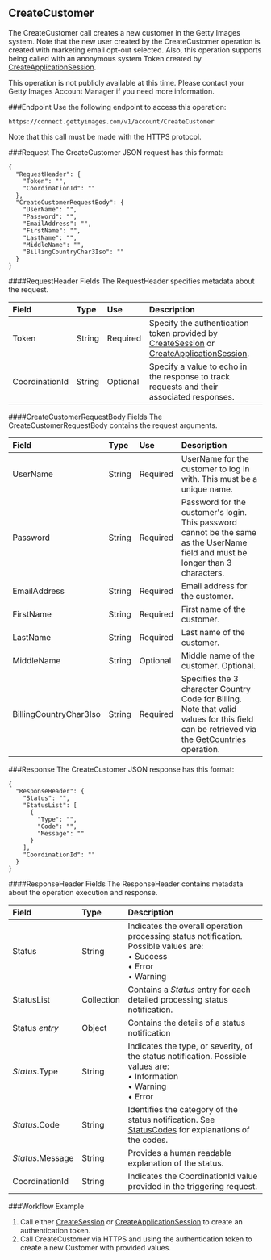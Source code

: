 CreateCustomer
-------------
The CreateCustomer call creates a new customer in the Getty Images system. 
Note that the new user created by the CreateCustomer operation is created with marketing email opt-out selected. 
Also, this operation supports being called with an anonymous system Token created by [CreateApplicationSession][].

This operation is not publicly available at this time. Please contact your Getty Images Account Manager if you need more information.

###Endpoint
Use the following endpoint to access this operation:

	https://connect.gettyimages.com/v1/account/CreateCustomer
	
Note that this call must be made with the HTTPS protocol.

###Request
The CreateCustomer JSON request has this format:

	{
	  "RequestHeader": {
	    "Token": "",
	    "CoordinationId": ""
	  },
	  "CreateCustomerRequestBody": {
		"UserName": "",
		"Password": "",
		"EmailAddress": "",
		"FirstName": "",
		"LastName": "",
		"MiddleName": "",
		"BillingCountryChar3Iso": ""
	  }
	}

####RequestHeader Fields
The RequestHeader specifies metadata about the request.

| Field          | Type        | Use          | Description                                                                               |
|:---------------|:------------|:-------------|:------------------------------------------------------------------------------------------|
| Token          | String      | Required     | Specify the authentication token provided by [CreateSession][] or [CreateApplicationSession][].   | 
| CoordinationId | String      | Optional     | Specify a value to echo in the response to track requests and their associated responses. |

####CreateCustomerRequestBody Fields
The CreateCustomerRequestBody contains the request arguments.

| Field 		| Type		| Use 	 	| Description 																	|
|:--------------|:----------|:----------|:------------------------------------------------------------------------------|
| UserName  	| String 	| Required 	| UserName for the customer to log in with. This must be a unique name.			|
| Password  	| String 	| Required 	| Password for the customer's login. This password cannot be the same as the UserName field and must be longer than 3 characters.	|
| EmailAddress  | String 	| Required 	| Email address for the customer.												|
| FirstName     | String 	| Required 	| First name of the customer. 													|
| LastName  	| String 	| Required 	| Last name of the customer.													|
| MiddleName	| String 	| Optional 	| Middle name of the customer. Optional.										|
| BillingCountryChar3Iso | String | Required | Specifies the 3 character Country Code for Billing. Note that valid values for this field can be retrieved via the [GetCountries][] operation. |

###Response
The CreateCustomer JSON response has this format:

	{
	  "ResponseHeader": {
	    "Status": "",
	    "StatusList": [
	      {
	        "Type": "",
	        "Code": "",
	        "Message": ""
	      }
	    ],
	    "CoordinationId": ""
	  }
	}

####ResponseHeader Fields
The ResponseHeader contains metadata about the operation execution and response.

| Field            | Type        | Description                                                                                                                   |
|:-----------------|:------------|:------------------------------------------------------------------------------------------------------------------------------|
| Status           | String      | Indicates the overall operation processing status notification. Possible values are: <br>• Success <br>• Error <br>• Warning  | 
| StatusList       | Collection  | Contains a _Status_ entry for each detailed processing status notification.                                                   |
| Status _entry_   | Object      | Contains the details of a status notification                                                                                 |
| _Status_.Type    | String      | Indicates the type, or severity, of the status notification. Possible values are: <br>• Information <br>• Warning <br>• Error |
| _Status_.Code    | String      | Identifies the category of the status notification. See [StatusCodes][] for explanations of the codes.   				     |
| _Status_.Message | String      | Provides a human readable explanation of the status.                                                                          |
| CoordinationId   | String      | Indicates the CoordinationId value provided in the triggering request.                                                        |


###Workflow Example
1. Call either [CreateSession][] or [CreateApplicationSession][] to create an authentication token.
2. Call CreateCustomer via HTTPS and using the authentication token to create a new Customer with provided values.



[StatusCodes]: ../../appendix/StatusCodes.md
[CreateCustomer]: ../account/CreateCustomer.md
[CreateSession]: ../session/CreateSession.md
[CreateApplicationSession]: ../session/CreateApplicationSession.md
[GetCountries]: ../data/GetCountries.md
[CreateLightboxItems]: ../lightbox/CreateLightboxItems.md
[DeleteLightboxItems]: ../lightbox/DeleteLightboxItems.md
[CreateLightbox]: ../lightbox/CreateLightbox.md
[DeleteLightbox]: ../lightbox/DeleteLightbox.md
[GetLightbox]: ../lightbox/GetLightbox.md
[GetLightboxHeaders]: ../lightbox/GetLightboxHeaders.md
[UpdateLightboxHeader]: ../lightbox/UpdateLightboxHeader.md
[CreateDownloadRequest]: ../download/CreateDownloadRequest.md
[GetImageDownloadAuthorizations]: ../download/GetImageDownloadAuthorizations.md
[GetLargestImageDownloadAuthorizations]: ../download/GetLargestImageDownloadAuthorizations.md
[GetEventDetails]: ../search/GetEventDetails.md
[GetImageDetails]: ../search/GetImageDetails.md
[SearchForImages]: ../search/SearchForImages.md
[SearchForVideos]: ../search/SearchForVideos.md

